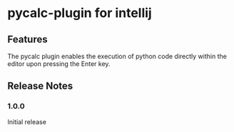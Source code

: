 # pycalc-plugin for intellij

## Features

The pycalc plugin enables the execution of python code directly within the editor upon pressing the Enter key.

## Release Notes

### 1.0.0

Initial release
